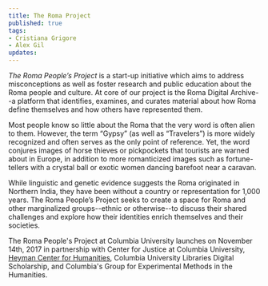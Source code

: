 ```yaml
---
title: The Roma Project
published: true
tags:
- Cristiana Grigore
- Alex Gil
updates:
---
```


*The Roma People’s Project* is a start-up initiative which aims to address 
misconceptions as well as foster research and public education
about the Roma people and culture. At core of our project is the Roma Digital
Archive--a platform that identifies, examines, and curates material about how
Roma define themselves and how others have represented them. 

Most people know so little about the Roma that the very word is often alien to
them. However, the term “Gypsy” (as well as “Travelers”) is more widely
recognized and often serves as the only point of reference. Yet, the word
conjures images of horse thieves or pickpockets that tourists are warned about
in Europe, in addition to more romanticized images such as fortune-tellers
with a crystal ball or exotic women dancing barefoot near a caravan. 

While linguistic and genetic evidence suggests the Roma originated in Northern
India, they have been without a country or representation for 1,000 years. The
Roma People’s Project seeks to create a space for Roma and other marginalized
groups--ethnic or otherwise--to discuss their shared challenges and explore
how their identities enrich themselves and their societies.

The Roma People's Project at Columbia University launches on November 14th,
2017 in partnership with Center for Justice at Columbia University, [Heyman
Center for Humanities](http://heymancenter.org/events/the-roma-peoples-project-launch-and-discussion/),
Columbia University Libraries Digital Scholarship, and Columbia's Group for
Experimental Methods in the Humanities.
